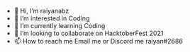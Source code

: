 - 👋 Hi, I’m raiyanabz
- 👀 I’m interested in Coding
- 🌱 I’m currently learning Coding
- 💞️ I’m looking to collaborate on HacktoberFest 2021
- 📫 How to reach me Email me or Discord me raiyan#2686

<!---
raiyanabz/raiyanabz is a ✨ special ✨ repository because its `README.md` (this file) appears on your GitHub profile.
You can click the Preview link to take a look at your changes.
--->
